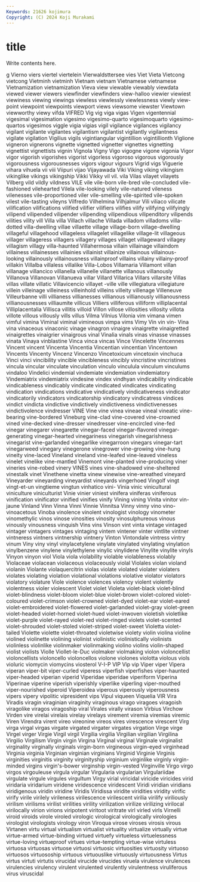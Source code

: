 ```yaml
---
Keywords: 21626 kojimura
Copyright: (C) 2024 Koji Murakami
---
```


# title

Write contents here.



g
Vierno viers viertel viertelein Vierwaldsttersee vies Viet Vieta Vietcong vietcong
Vietminh vietminh Vietnam vietnam Vietnamese vietnamese Vietnamization vietnamization Vieva view
viewable viewably viewdata viewed viewer viewers viewfinder viewfinders view-halloo viewier
viewiest viewiness viewing viewings viewless viewlessly viewlessness viewly view-point viewpoint
viewpoints viewport views viewsome viewster Viewtown viewworthy viewy vifda VIFRED
Vig vig viga vigas Vigen vigentennial vigesimal vigesimation vigesimo vigesimo-quarto
vigesimoquarto vigesimo-quartos vigesimos viggle vigia vigias vigil vigilance vigilances vigilancy
vigilant vigilante vigilantes vigilantism vigilantist vigilantly vigilantness vigilate vigilation Vigilius
vigils vigintiangular vigintillion vigintillionth Viglione vigneron vignerons vignette vignetted vignetter
vignettes vignetting vignettist vignettists vignin Vignola Vigny Vigo vigogne vigone
vigonia Vigor vigor vigorish vigorishes vigorist vigorless vigoroso vigorous vigorously
vigorousness vigorousnesses vigors vigour vigours Vigrid vigs Viguerie vihara vihuela
vii viii Viipuri vijao Vijayawada Viki Viking viking vikingism vikinglike
vikings vikingship Vikki Vikky vil vil. vila Vilas vilayet vilayets
Vilberg vild vildly vildness VILE vile vile-born vile-bred vile-concluded vile-fashioned
vilehearted Vilela vile-looking vilely vile-natured vileness vilenesses vile-proportioned viler vile-smelling
vile-spirited vile-spoken vilest vile-tasting vileyns Vilfredo Vilhelmina Vilhjalmur Vili viliaco
vilicate vilification vilifications vilified vilifier vilifiers vilifies vilify vilifying vilifyingly
vilipend vilipended vilipender vilipending vilipendious vilipenditory vilipends vilities vility vill
Villa villa Villach villache Villada villadom villadoms villa-dotted villa-dwelling villae
villaette village village-born village-dwelling villageful villagehood villageless villagelet villagelike village-lit
villageous villager villageress villagers villagery villages villaget villageward villagey villagism
villagy villa-haunted Villahermosa villain villainage villaindom villainess villainesses villainies villainist
villainize villainous villainous-looking villainously villainousness villainproof villains villainy villainy-proof villakin
Villalba villaless villalike Villa-Lobos Villamaria Villamont villan villanage villancico villanella
villanelle villanette villanous villanously Villanova Villanovan Villanueva villar Villard Villarica
Villars villarsite Villas villas villate villatic Villavicencio villayet -ville ville
villegiatura villegiature villein villeinage villeiness villeinhold villeins villeity villenage Villeneuve
Villeurbanne villi villianess villianesses villianous villianously villianousness villianousnesses villiaumite villicus
Villiers villiferous villiform villiplacental Villiplacentalia Villisca villitis villoid Villon villose
villosities villosity villota villote villous villously vills villus Vilma Vilnius
Vilonia vim vimana vimen vimful vimina Viminal viminal vimineous vimpa
vims Vimy Vin vin vin- Vina vina vinaceous vinaconic vinage
vinagron vinaigre vinaigrette vinaigretted vinaigrettes vinaigrier vinaigrous vinal Vinalia vinals
vinas vinasse vinasses vinata Vinaya vinblastine Vinca vinca vincas Vince
Vincelette Vincennes Vincent vincent Vincenta Vincentia Vincentian vincentian Vincentown Vincents
Vincenty Vincenz Vincenzo Vincetoxicum vincetoxin vinchuca Vinci vinci vincibility vincible
vincibleness vincibly vincristine vincristines vincula vincular vinculate vinculation vinculo vinculula
vinculum vinculums vindaloo Vindelici vindemial vindemiate vindemiation vindemiatory Vindemiatrix vindemiatrix
vindesine vindex vindhyan vindicability vindicable vindicableness vindicably vindicate vindicated vindicates
vindicating vindication vindications vindicative vindicatively vindicativeness vindicator vindicatorily vindicators vindicatorship
vindicatory vindicatress vindices vindict vindicta vindictive vindictively vindictiveness vindictivenesses vindictivolence
vindresser VINE Vine vine vinea vineae vineal vineatic vine-bearing vine-bordered
Vineburg vine-clad vine-covered vine-crowned vined vine-decked vine-dresser vinedresser vine-encircled vine-fed
vinegar vinegarer vinegarette vinegar-faced vinegar-flavored vinegar-generating vinegar-hearted vinegariness vinegarish vinegarishness
vinegarist vine-garlanded vinegarlike vinegarroon vinegars vinegar-tart vinegarweed vinegary vinegerone vinegrower
vine-growing vine-hung vineity vine-laced Vineland vineland vine-leafed vine-leaved vineless vinelet
vinelike vine-mantled Vinemont vine-planted vine-producing viner vineries vine-robed vinery VINES
vines vine-shadowed vine-sheltered vinestalk vinet Vinethene vinetta vinew vinewise vine-wreathed
vineyard Vineyarder vineyarding vineyardist vineyards vingerhoed Vingolf vingt vingt-et-un vingtieme
vingtun vinhatico vini- Vinia vinic vinicultural viniculture viniculturist Vinie vinier
viniest vinifera viniferas viniferous vinification vinificator vinified vinifies vinify Vining
vining Vinita vinitor vin-jaune Vinland Vinn Vinna Vinni Vinnie Vinnitsa
Vinny vinny vino vino- vinoacetous Vinoba vinolence vinolent vinologist vinology
vinometer vinomethylic vinos vinose vinosities vinosity vinosulphureous vinous vinously vinousness
vinquish Vins vins Vinson vint vinta vintage vintaged vintager vintagers
vintages vintaging vintem vintener vinter vintlite vintner vintneress vintners vintnership
vintnery Vinton Vintondale vintress vintry vinum Viny viny vinyl vinylacetylene
vinylate vinylated vinylating vinylation vinylbenzene vinylene vinylethylene vinylic vinylidene Vinylite
vinylite vinyls Vinyon vinyon viol Viola viola violability violable violableness
violably Violaceae violacean violaceous violaceously violal Violales violan violand violanin
Violante violaquercitrin violas violate violated violater violaters violates violating violation
violational violations violative violator violators violatory violature Viole violence violences
violency violent violently violentness violer violescent Violet violet Violeta violet-black
violet-blind violet-blindness violet-bloom violet-blue violet-brown violet-colored violet-coloured violet-crimson violet-crowned violet-dyed
violet-ear violet-eared violet-embroidered violet-flowered violet-garlanded violet-gray violet-green violet-headed violet-horned violet-hued
violet-inwoven violetish violetlike violet-purple violet-rayed violet-red violet-ringed violets violet-scented violet-shrouded
violet-stoled violet-striped violet-sweet Violetta violet-tailed Violette violette violet-throated violetwise violety
violin violina violine violined violinette violining violinist violinistic violinistically violinists
violinless violinlike violinmaker violinmaking violino violins violin-shaped violist violists Violle
Viollet-le-Duc violmaker violmaking violon violoncellist violoncellists violoncello violoncellos violone violones
violotta violous viols violuric viomycin viomycins viosterol V-I-P VIP Vip
vip Viper viper Vipera viperan viper-bit viper-curled viperess viperfish viperfishes
viper-haunted viper-headed viperian viperid Viperidae viperidae viperiform Viperina Viperinae viperine
viperish viperishly viperlike viperling viper-mouthed viper-nourished viperoid Viperoidea viperous viperously
viperousness vipers vipery vipolitic vipresident vips Vipul viqueen Viquelia VIR
Vira Viradis viragin viraginian viraginity viraginous virago viragoes viragoish viragolike
viragos viragoship viral Virales virally virason Virbius Virchow Virden vire
virelai virelais virelay virelays virement viremia viremias viremic Viren Virendra
virent vireo vireonine vireos vires virescence virescent Virg virga virgal
virgas virgate virgated virgater virgates virgation Virge virge Virgel virger
Virgie Virgil virgil Virgilia virgilia Virgilian virgilian Virgilina Virgilio Virgilism
Virgin virgin Virgina Virginal virginal Virginale virginalist virginality virginally virginals
virgin-born virgineous virgin-eyed virginhead Virginia virginia Virginian virginian virginians Virginid
Virginie Virginis virginities virginitis virginity virginityship virginium virginlike virginly virgin-minded
virgins virgin's-bower virginship virgin-vested Virginville Virgo virgo virgos virgouleuse virgula
virgular Virgularia virgularian Virgulariidae virgulate virgule virgules virgultum Virgy virial
viricidal viricide viricides virid viridaria viridarium viridene viridescence viridescent Viridi
viridian viridians viridigenous viridin viridine Viridis Viridissa viridite viridities viridity
virific virify virile virilely virileness virilescence virilescent virilia virilify viriliously
virilism virilisms virilist virilities virility virilization virilize virilizing virilocal virilocally
virion virions viripotent viritoot viritrate virl virled virls Virnelli viroid
viroids virole viroled virologic virological virologically virologies virologist virologists virology
viron Viroqua virose viroses virosis virous Virtanen virtu virtual virtualism
virtualist virtuality virtualize virtually virtue virtue-armed virtue-binding virtued virtuefy virtueless
virtuelessness virtue-loving virtueproof virtues virtue-tempting virtue-wise virtuless virtuosa virtuosas virtuose
virtuosi virtuosic virtuosities virtuosity virtuoso virtuosos virtuosoship virtuous virtuouslike virtuously
virtuousness Virtus virtus virtuti virtutis virucidal virucide virucides viruela virulence
virulences virulencies virulency virulent virulented virulently virulentness viruliferous virus viruscidal
